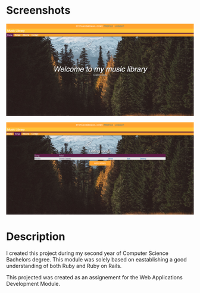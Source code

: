# Screenshots

![Screenshot](screenshot_1.png)

![Screenshot](screenshot_2.png)

# Description

I created this project during my second year of Computer Science Bachelors degree. This module was solely 
based on eastablishing a good understanding of both Ruby and Ruby on Rails.

This projected was created as an assignement for the Web Applications Development Module.
